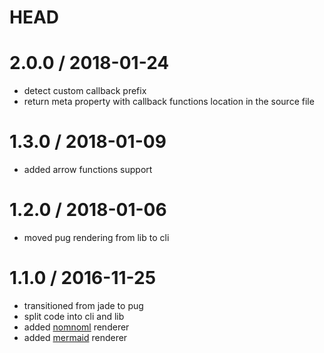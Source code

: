 # HEAD

# 2.0.0 / 2018-01-24

* detect custom callback prefix
* return meta property with callback functions location in the source file

# 1.3.0 / 2018-01-09

* added arrow functions support

# 1.2.0 / 2018-01-06

* moved pug rendering from lib to cli

# 1.1.0 / 2016-11-25

* transitioned from jade to pug
* split code into cli and lib
* added [nomnoml](http://www.nomnoml.com) renderer
* added [mermaid](http://knsv.github.io/mermaid/#mermaid) renderer
